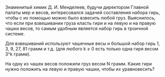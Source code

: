 Знаменитый химик Д. И. Менделеев, будучи директором Главной палаты мер и весов, интересовался задачей составления набора гирь, чтобы с их помощью можно было взвесить любой груз.
Выяснилось, что если при взвешивании груза класть гири и на левую и на правую чашки весов, то самым удобным является набор гирь в троичной системе.

Для взвешиваний используют чашечные весы и большой набор гирь 1, 3, 9, 27, 81 грамм и т.д. (для любого k ≥ 0 есть только одна гиря весом 3^k грамм).

На одну из чашек весов положили груз весом N грамм. Какие гири нужно положить на левую и правую чашки, чтобы их уравновесить?
